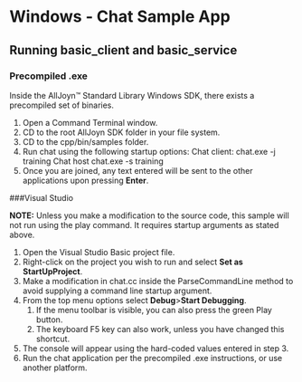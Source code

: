 # Windows - Chat Sample App

## Running basic_client and basic_service

### Precompiled .exe

Inside the AllJoyn&trade; Standard Library Windows SDK, there exists a precompiled set of binaries.

1. Open a Command Terminal window.
2. CD to the root AllJoyn SDK folder in your file system.
3. CD to the cpp/bin/samples folder.
4. Run chat using the following startup options:
   Chat client:
       chat.exe -j training
   Chat host
       chat.exe -s training
5. Once you are joined, any text entered will be sent to the other 
applications upon pressing **Enter**.

###Visual Studio

**NOTE:** Unless you make a modification to the source code, this 
sample will not run using the play command. It requires startup 
arguments as stated above.

1. Open the Visual Studio Basic project file.
2. Right-click on the project you wish to run and select **Set as StartUpProject**. 
3. Make a modification in chat.cc inside the ParseCommandLine method to avoid supplying a command line startup argument.
4. From the top menu options select **Debug**>**Start Debugging**.
    1. If the menu toolbar is visible, you can also press the green Play button.
    2. The keyboard F5 key can also work, unless you have changed this shortcut.
5. The console will appear using the hard-coded values entered in step 3.
6. Run the chat application per the precompiled .exe instructions, or use another platform.
